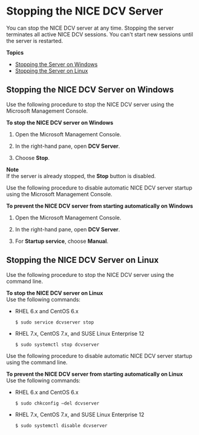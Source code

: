 # Stopping the NICE DCV Server<a name="manage-stop"></a>

You can stop the NICE DCV server at any time\. Stopping the server terminates all active NICE DCV sessions\. You can't start new sessions until the server is restarted\.

**Topics**
+ [Stopping the Server on Windows](#manage-stop-windows)
+ [Stopping the Server on Linux](#manage-stop-linux)

## Stopping the NICE DCV Server on Windows<a name="manage-stop-windows"></a>

Use the following procedure to stop the NICE DCV server using the Microsoft Management Console\.

**To stop the NICE DCV server on Windows**

1. Open the Microsoft Management Console\.

1. In the right\-hand pane, open **DCV Server**\.

1. Choose **Stop**\.

**Note**  
If the server is already stopped, the **Stop** button is disabled\.

Use the following procedure to disable automatic NICE DCV server startup using the Microsoft Management Console\.

**To prevent the NICE DCV server from starting automatically on Windows**

1. Open the Microsoft Management Console\.

1. In the right\-hand pane, open **DCV Server**\.

1. For **Startup service**, choose **Manual**\.

## Stopping the NICE DCV Server on Linux<a name="manage-stop-linux"></a>

Use the following procedure to stop the NICE DCV server using the command line\.

**To stop the NICE DCV server on Linux**  
Use the following commands:
+ RHEL 6\.x and CentOS 6\.x

  ```
  $ sudo service dcvserver stop
  ```
+ RHEL 7\.x, CentOS 7\.x, and SUSE Linux Enterprise 12 

  ```
  $ sudo systemctl stop dcvserver
  ```

Use the following procedure to disable automatic NICE DCV server startup using the command line\.

**To prevent the NICE DCV server from starting automatically on Linux**  
Use the following commands:
+ RHEL 6\.x and CentOS 6\.x

  ```
  $ sudo chkconfig —del dcvserver
  ```
+ RHEL 7\.x, CentOS 7\.x, and SUSE Linux Enterprise 12 

  ```
  $ sudo systemctl disable dcvserver
  ```